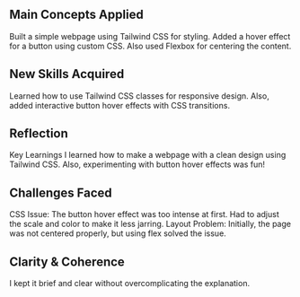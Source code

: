 ## Main Concepts Applied
Built a simple webpage using Tailwind CSS for styling. Added a hover effect for a button using custom CSS. Also used Flexbox for centering the content.

## New Skills Acquired
Learned how to use Tailwind CSS classes for responsive design. Also, added interactive button hover effects with CSS transitions.

## Reflection
Key Learnings
I learned how to make a webpage with a clean design using Tailwind CSS. Also, experimenting with button hover effects was fun!

## Challenges Faced
CSS Issue: The button hover effect was too intense at first. Had to adjust the scale and color to make it less jarring.
Layout Problem: Initially, the page was not centered properly, but using flex solved the issue.

## Clarity & Coherence
I kept it brief and clear without overcomplicating the explanation.